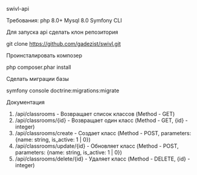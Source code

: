 swivl-api

Требования:
php 8.0+
Mysql 8.0
Symfony CLI

Для запуска api сделать клон репозитория

git clone https://github.com/gadezist/swivl.git

Проинсталировать композер

php composer.phar install

Сделать миграции базы

symfony console doctrine:migrations:migrate


Документация

1. /api/classrooms - Возвращает список классов (Method - GET)
2. /api/classrooms/{id} - Возвращает один класс (Method - GET, {id} - integer)
3. /api/classrooms/create - Создает класс (Method - POST, parameters: {name: string, is_active: 1 | 0})
4. /api/classrooms/update/{id} - Обновляет класс (Method - POST, parameters: {name: string, is_active: 1 | 0})
5. /api/classrooms/delete/{id} - Удаляет класс (Method - DELETE, {id} - integer)
